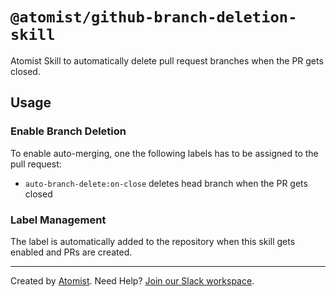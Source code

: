 # `@atomist/github-branch-deletion-skill`

Atomist Skill to automatically delete pull request branches when the PR gets closed.

## Usage

### Enable Branch Deletion

To enable auto-merging, one the following labels has to be assigned to the pull request:

 * `auto-branch-delete:on-close` deletes head branch when the PR gets closed

### Label Management

The label is automatically added to the repository when this skill gets enabled and PRs
are created.

---

Created by [Atomist][atomist].
Need Help?  [Join our Slack workspace][slack].

[atomist]: https://atomist.com/ (Atomist - How Teams Deliver Software)
[slack]: https://join.atomist.com/ (Atomist Community Slack)
 
